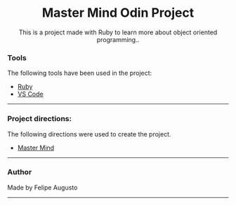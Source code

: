 <h1 align="center">Master Mind Odin Project</h1>

<p align="center">This is a project made with Ruby to learn more about object oriented programming..</p>

### Tools

The following tools have been used in the project:

- [Ruby](https://www.ruby-lang.org/pt/)
- [VS Code](https://code.visualstudio.com)

---

### Project directions:

The following directions were used to create the project.

- [Master Mind](https://www.theodinproject.com/lessons/ruby-mastermind)

---

### Author

Made by Felipe Augusto

---

